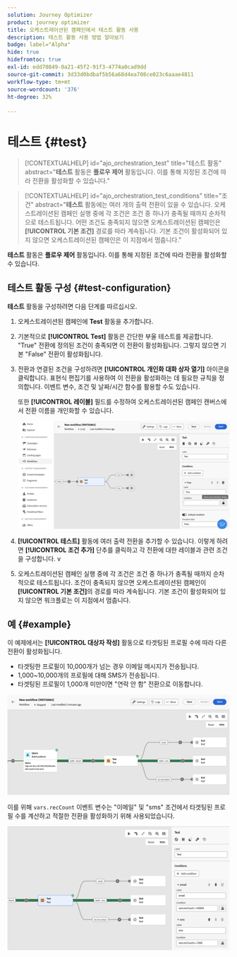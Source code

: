 ```yaml
---
solution: Journey Optimizer
product: journey optimizer
title: 오케스트레이션된 캠페인에서 테스트 활동 사용
description: 테스트 활동 사용 방법 알아보기
badge: label="Alpha"
hide: true
hidefromtoc: true
exl-id: edd70849-0a21-45f2-91f3-4774a0cad9dd
source-git-commit: 3d33d0bdbaf5b56a68d4ea708ce023c6aaae4811
workflow-type: tm+mt
source-wordcount: '376'
ht-degree: 32%

---
```


# 테스트 {#test}

>[!CONTEXTUALHELP]
>id="ajo_orchestration_test"
>title="테스트 활동"
>abstract="**테스트** 활동은 **플로우 제어** 활동입니다. 이를 통해 지정된 조건에 따라 전환을 활성화할 수 있습니다."

>[!CONTEXTUALHELP]
>id="ajo_orchestration_test_conditions"
>title="조건"
>abstract="**테스트** 활동에는 여러 개의 출력 전환이 있을 수 있습니다. 오케스트레이션된 캠페인 실행 중에 각 조건은 조건 중 하나가 충족될 때까지 순차적으로 테스트됩니다. 어떤 조건도 충족되지 않으면 오케스트레이션된 캠페인은 **[!UICONTROL 기본 조건]** 경로를 따라 계속됩니다. 기본 조건이 활성화되어 있지 않으면 오케스트레이션된 캠페인은 이 지점에서 멈춥니다."

**테스트** 활동은 **플로우 제어** 활동입니다. 이를 통해 지정된 조건에 따라 전환을 활성화할 수 있습니다.

## 테스트 활동 구성 {#test-configuration}

**테스트** 활동을 구성하려면 다음 단계를 따르십시오.

1. 오케스트레이션된 캠페인에 **Test** 활동을 추가합니다.

1. 기본적으로 **[!UICONTROL Test]** 활동은 간단한 부울 테스트를 제공합니다. &quot;True&quot; 전환에 정의된 조건이 충족되면 이 전환이 활성화됩니다. 그렇지 않으면 기본 &quot;False&quot; 전환이 활성화됩니다.

1. 전환과 연결된 조건을 구성하려면 **[!UICONTROL 개인화 대화 상자 열기]** 아이콘을 클릭합니다. 표현식 편집기를 사용하여 이 전환을 활성화하는 데 필요한 규칙을 정의합니다. 이벤트 변수, 조건 및 날짜/시간 함수를 활용할 수도 있습니다.

   또한 **[!UICONTROL 레이블]** 필드를 수정하여 오케스트레이션된 캠페인 캔버스에서 전환 이름을 개인화할 수 있습니다.

   ![](../assets/workflow-test-default.png)

1. **[!UICONTROL 테스트]** 활동에 여러 출력 전환을 추가할 수 있습니다. 이렇게 하려면 **[!UICONTROL 조건 추가]** 단추를 클릭하고 각 전환에 대한 레이블과 관련 조건을 구성합니다.
v
1. 오케스트레이션된 캠페인 실행 중에 각 조건은 조건 중 하나가 충족될 때까지 순차적으로 테스트됩니다. 조건이 충족되지 않으면 오케스트레이션된 캠페인이 **[!UICONTROL 기본 조건]**&#x200B;의 경로를 따라 계속됩니다. 기본 조건이 활성화되어 있지 않으면 워크플로는 이 지점에서 멈춥니다.

## 예 {#example}

이 예제에서는 **[!UICONTROL 대상자 작성]** 활동으로 타겟팅된 프로필 수에 따라 다른 전환이 활성화됩니다.

* 타겟팅한 프로필이 10,000개가 넘는 경우 이메일 메시지가 전송됩니다.
* 1,000~10,000개의 프로필에 대해 SMS가 전송됩니다.
* 타겟팅된 프로필이 1,000개 미만이면 &quot;연락 안 함&quot; 전환으로 이동합니다.

![](../assets/workflow-test-example.png)

이를 위해 `vars.recCount` 이벤트 변수는 &quot;이메일&quot; 및 &quot;sms&quot; 조건에서 타겟팅된 프로필 수를 계산하고 적절한 전환을 활성화하기 위해 사용되었습니다.

![](../assets/workflow-test-example-config.png)
